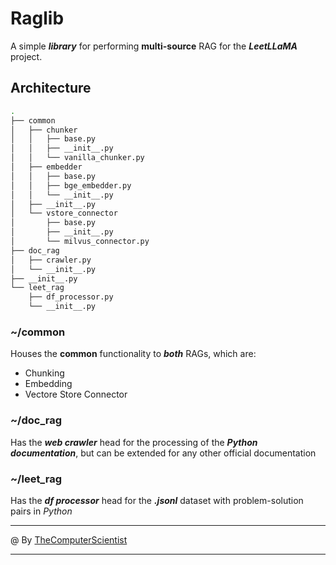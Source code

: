 # Raglib

A simple ***library*** for performing **multi-source** RAG for the ***LeetLLaMA*** project.

## Architecture

```bash
.
├── common
│   ├── chunker
│   │   ├── base.py
│   │   ├── __init__.py
│   │   └── vanilla_chunker.py
│   ├── embedder
│   │   ├── base.py
│   │   ├── bge_embedder.py
│   │   └── __init__.py
│   ├── __init__.py
│   └── vstore_connector
│       ├── base.py
│       ├── __init__.py
│       └── milvus_connector.py
├── doc_rag
│   ├── crawler.py
│   └── __init__.py
├── __init__.py
└── leet_rag
    ├── df_processor.py
    └── __init__.py
```

### ~/common

Houses the **common** functionality to ***both*** RAGs, which are:

- Chunking
- Embedding
- Vectore Store Connector

### ~/doc_rag

Has the ***web crawler*** head for the processing of the ***Python documentation***, but can be extended for any other official documentation

### ~/leet_rag

Has the ***df processor*** head for the ***.jsonl*** dataset with problem-solution pairs in *Python* 

---

@ By [TheComputerScientist](https://www.linkedin.com/in/andrew-darnall-a978171ab/)

---
